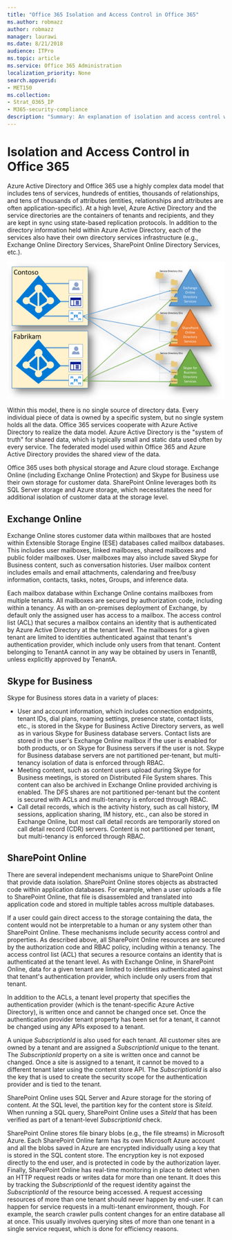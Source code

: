 ```yaml
---
title: "Office 365 Isolation and Access Control in Office 365"
ms.author: robmazz
author: robmazz
manager: laurawi
ms.date: 8/21/2018
audience: ITPro
ms.topic: article
ms.service: Office 365 Administration
localization_priority: None
search.appverid:
- MET150
ms.collection:
- Strat_O365_IP
- M365-security-compliance
description: "Summary: An explanation of isolation and access control within the various applications of Office 365."
---
```


# Isolation and Access Control in Office 365

Azure Active Directory and Office 365 use a highly complex data model that includes tens of services, hundreds of entities, thousands of relationships, and tens of thousands of attributes (entities, relationships and attributes are often application-specific). At a high level, Azure Active Directory and the service directories are the containers of tenants and recipients, and they are kept in sync using state-based replication protocols. In addition to the directory information held within Azure Active Directory, each of the services also have their own directory services infrastructure (e.g., Exchange Online Directory Services, SharePoint Online Directory Services, etc.). 
 
![Office 365 tenant data sync](media/office-365-isolation-tenant-data-sync.png)

Within this model, there is no single source of directory data. Every individual piece of data is owned by a specific system, but no single system holds all the data. Office 365 services cooperate with Azure Active Directory to realize the data model. Azure Active Directory is the "system of truth" for shared data, which is typically small and static data used often by every service. The federated model used within Office 365 and Azure Active Directory provides the shared view of the data.

Office 365 uses both physical storage and Azure cloud storage. Exchange Online (including Exchange Online Protection) and Skype for Business use their own storage for customer data. SharePoint Online leverages both its SQL Server storage and Azure storage, which necessitates the need for additional isolation of customer data at the storage level.

## Exchange Online
Exchange Online stores customer data within mailboxes that are hosted within Extensible Storage Engine (ESE) databases called mailbox databases. This includes user mailboxes, linked mailboxes, shared mailboxes and public folder mailboxes. User mailboxes may also include saved Skype for Business content, such as conversation histories. User mailbox content includes emails and email attachments, calendaring and free/busy information, contacts, tasks, notes, Groups, and inference data.

Each mailbox database within Exchange Online contains mailboxes from multiple tenants. All mailboxes are secured by authorization code, including within a tenancy. As with an on-premises deployment of Exchange, by default only the assigned user has access to a mailbox. The access control list (ACL) that secures a mailbox contains an identity that is authenticated by Azure Active Directory at the tenant level. The mailboxes for a given tenant are limited to identities authenticated against that tenant's authentication provider, which include only users from that tenant. Content belonging to TenantA cannot in any way be obtained by users in TenantB, unless explicitly approved by TenantA.

## Skype for Business
Skype for Business stores data in a variety of places:
- User and account information, which includes connection endpoints, tenant IDs, dial plans, roaming settings, presence state, contact lists, etc., is stored in the Skype for Business Active Directory servers, as well as in various Skype for Business database servers. Contact lists are stored in the user's Exchange Online mailbox if the user is enabled for both products, or on Skype for Business servers if the user is not. Skype for Business database servers are not partitioned per-tenant, but multi-tenancy isolation of data is enforced through RBAC.
- Meeting content, such as content users upload during Skype for Business meetings, is stored on Distributed File System shares. This content can also be archived in Exchange Online provided archiving is enabled. The DFS shares are not partitioned per-tenant but the content is secured with ACLs and multi-tenancy is enforced through RBAC.
- Call detail records, which is the activity history, such as call history, IM sessions, application sharing, IM history, etc., can also be stored in Exchange Online, but most call detail records are temporarily stored on call detail record (CDR) servers. Content is not partitioned per tenant, but multi-tenancy is enforced through RBAC.

## SharePoint Online
There are several independent mechanisms unique to SharePoint Online that provide data isolation. SharePoint Online stores objects as abstracted code within application databases. For example, when a user uploads a file to SharePoint Online, that file is disassembled and translated into application code and stored in multiple tables across multiple databases.

If a user could gain direct access to the storage containing the data, the content would not be interpretable to a human or any system other than SharePoint Online. These mechanisms include security access control and properties. As described above, all SharePoint Online resources are secured by the authorization code and RBAC policy, including within a tenancy. The access control list (ACL) that secures a resource contains an identity that is authenticated at the tenant level. As with Exchange Online, in SharePoint Online, data for a given tenant are limited to identities authenticated against that tenant's authentication provider, which include only users from that tenant.

In addition to the ACLs, a tenant level property that specifies the authentication provider (which is the tenant-specific Azure Active Directory), is written once and cannot be changed once set. Once the authentication provider tenant property has been set for a tenant, it cannot be changed using any APIs exposed to a tenant.

A unique *SubscriptionId* is also used for each tenant. All customer sites are owned by a tenant and are assigned a *SubscriptionId* unique to the tenant. The *SubscriptionId* property on a site is written once and cannot be changed. Once a site is assigned to a tenant, it cannot be moved to a different tenant later using the content store API. The *SubscriptionId* is also the key that is used to create the security scope for the authentication provider and is tied to the tenant.

SharePoint Online uses SQL Server and Azure storage for the storing of content. At the SQL level, the partition key for the content store is *SiteId*. When running a SQL query, SharePoint Online uses a *SiteId* that has been verified as part of a tenant-level *SubscriptionId* check.

SharePoint Online stores file binary blobs (e.g., the file streams) in Microsoft Azure. Each SharePoint Online farm has its own Microsoft Azure account and all the blobs saved in Azure are encrypted individually using a key that is stored in the SQL content store. The encryption key is not exposed directly to the end user, and is protected in code by the authorization layer. Finally, SharePoint Online has real-time monitoring in place to detect when an HTTP request reads or writes data for more than one tenant. It does this by tracking the *SubscriptionId* of the request identity against the *SubscriptionId* of the resource being accessed. A request accessing resources of more than one tenant should never happen by end-user. It can happen for service requests in a multi-tenant environment, though. For example, the search crawler pulls content changes for an entire database all at once. This usually involves querying sites of more than one tenant in a single service request, which is done for efficiency reasons.
